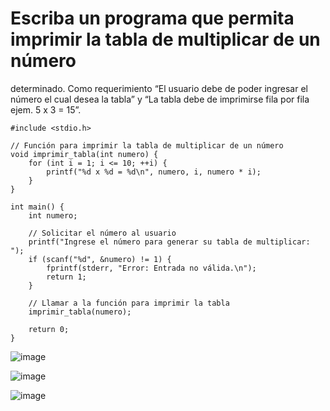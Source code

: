 # Escriba un programa que permita imprimir la tabla de multiplicar de un número 
determinado. Como requerimiento “El usuario debe de poder ingresar el número el 
cual desea la tabla” y “La tabla debe de imprimirse fila por fila ejem. 5 x 3 = 15”.

````
#include <stdio.h>

// Función para imprimir la tabla de multiplicar de un número
void imprimir_tabla(int numero) {
    for (int i = 1; i <= 10; ++i) {
        printf("%d x %d = %d\n", numero, i, numero * i);
    }
}

int main() {
    int numero;

    // Solicitar el número al usuario
    printf("Ingrese el número para generar su tabla de multiplicar: ");
    if (scanf("%d", &numero) != 1) {
        fprintf(stderr, "Error: Entrada no válida.\n");
        return 1;
    }

    // Llamar a la función para imprimir la tabla
    imprimir_tabla(numero);

    return 0;
}

````
![image](https://github.com/user-attachments/assets/1521e25e-c85d-4287-8ee8-1bdae0ef9258)

![image](https://github.com/user-attachments/assets/6a1ce502-f093-4bc3-aacc-54ffe7542ef2)


![image](https://github.com/user-attachments/assets/0c883fab-a504-4898-bfb3-b96957bd6148)
